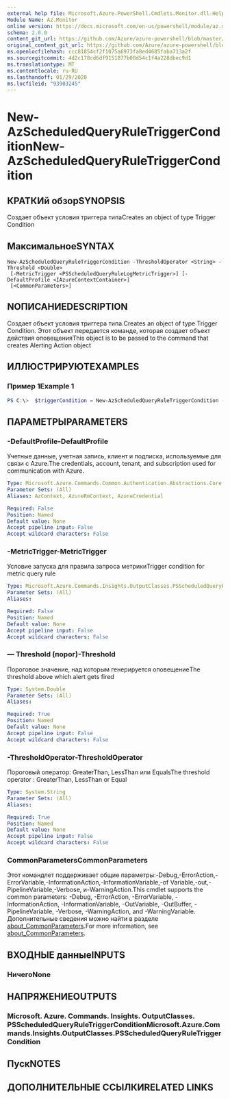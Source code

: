 ```yaml
---
external help file: Microsoft.Azure.PowerShell.Cmdlets.Monitor.dll-Help.xml
Module Name: Az.Monitor
online version: https://docs.microsoft.com/en-us/powershell/module/az.monitor/new-azscheduledqueryruletriggercondition
schema: 2.0.0
content_git_url: https://github.com/Azure/azure-powershell/blob/master/src/Monitor/Monitor/help/New-AzScheduledQueryRuleTriggerCondition.md
original_content_git_url: https://github.com/Azure/azure-powershell/blob/master/src/Monitor/Monitor/help/New-AzScheduledQueryRuleTriggerCondition.md
ms.openlocfilehash: ccc81854cf2f1075a6973fa8ed4685faba713a2f
ms.sourcegitcommit: 4d2c178cd6df9151877b08d54c1f4a228dbec9d1
ms.translationtype: MT
ms.contentlocale: ru-RU
ms.lasthandoff: 01/29/2020
ms.locfileid: "93903245"
---
```

# <span data-ttu-id="23659-101">New-AzScheduledQueryRuleTriggerCondition</span><span class="sxs-lookup"><span data-stu-id="23659-101">New-AzScheduledQueryRuleTriggerCondition</span></span>

## <span data-ttu-id="23659-102">КРАТКИй обзор</span><span class="sxs-lookup"><span data-stu-id="23659-102">SYNOPSIS</span></span>
<span data-ttu-id="23659-103">Создает объект условия триггера типа</span><span class="sxs-lookup"><span data-stu-id="23659-103">Creates an object of type Trigger Condition</span></span>

## <span data-ttu-id="23659-104">Максимальное</span><span class="sxs-lookup"><span data-stu-id="23659-104">SYNTAX</span></span>

```
New-AzScheduledQueryRuleTriggerCondition -ThresholdOperator <String> -Threshold <Double>
 [-MetricTrigger <PSScheduledQueryRuleLogMetricTrigger>] [-DefaultProfile <IAzureContextContainer>]
 [<CommonParameters>]
```

## <span data-ttu-id="23659-105">NОПИСАНИЕ</span><span class="sxs-lookup"><span data-stu-id="23659-105">DESCRIPTION</span></span>
<span data-ttu-id="23659-106">Создает объект условия триггера типа.</span><span class="sxs-lookup"><span data-stu-id="23659-106">Creates an object of type Trigger Condition.</span></span>
<span data-ttu-id="23659-107">Этот объект передается команде, которая создает объект действия оповещения</span><span class="sxs-lookup"><span data-stu-id="23659-107">This object is to be passed to the command that creates Alerting Action object</span></span>

## <span data-ttu-id="23659-108">ИЛЛЮСТРИРУЮТ</span><span class="sxs-lookup"><span data-stu-id="23659-108">EXAMPLES</span></span>

### <span data-ttu-id="23659-109">Пример 1</span><span class="sxs-lookup"><span data-stu-id="23659-109">Example 1</span></span>
```powershell
PS C:\>  $triggerCondition = New-AzScheduledQueryRuleTriggerCondition -ThresholdOperator "GreaterThan" -Threshold 3 -MetricTrigger $metricTrigger
```

## <span data-ttu-id="23659-110">ПАРАМЕТРЫ</span><span class="sxs-lookup"><span data-stu-id="23659-110">PARAMETERS</span></span>

### <span data-ttu-id="23659-111">-DefaultProfile</span><span class="sxs-lookup"><span data-stu-id="23659-111">-DefaultProfile</span></span>
<span data-ttu-id="23659-112">Учетные данные, учетная запись, клиент и подписка, используемые для связи с Azure.</span><span class="sxs-lookup"><span data-stu-id="23659-112">The credentials, account, tenant, and subscription used for communication with Azure.</span></span>

```yaml
Type: Microsoft.Azure.Commands.Common.Authentication.Abstractions.Core.IAzureContextContainer
Parameter Sets: (All)
Aliases: AzContext, AzureRmContext, AzureCredential

Required: False
Position: Named
Default value: None
Accept pipeline input: False
Accept wildcard characters: False
```

### <span data-ttu-id="23659-113">-MetricTrigger</span><span class="sxs-lookup"><span data-stu-id="23659-113">-MetricTrigger</span></span>
<span data-ttu-id="23659-114">Условие запуска для правила запроса метрики</span><span class="sxs-lookup"><span data-stu-id="23659-114">Trigger condition for metric query rule</span></span>

```yaml
Type: Microsoft.Azure.Commands.Insights.OutputClasses.PSScheduledQueryRuleLogMetricTrigger
Parameter Sets: (All)
Aliases:

Required: False
Position: Named
Default value: None
Accept pipeline input: False
Accept wildcard characters: False
```

### <span data-ttu-id="23659-115">— Threshold (порог)</span><span class="sxs-lookup"><span data-stu-id="23659-115">-Threshold</span></span>
<span data-ttu-id="23659-116">Пороговое значение, над которым генерируется оповещение</span><span class="sxs-lookup"><span data-stu-id="23659-116">The threshold above which alert gets fired</span></span>

```yaml
Type: System.Double
Parameter Sets: (All)
Aliases:

Required: True
Position: Named
Default value: None
Accept pipeline input: False
Accept wildcard characters: False
```

### <span data-ttu-id="23659-117">-ThresholdOperator</span><span class="sxs-lookup"><span data-stu-id="23659-117">-ThresholdOperator</span></span>
<span data-ttu-id="23659-118">Пороговый оператор: GreaterThan, LessThan или Equals</span><span class="sxs-lookup"><span data-stu-id="23659-118">The threshold operator : GreaterThan, LessThan or Equal</span></span>

```yaml
Type: System.String
Parameter Sets: (All)
Aliases:

Required: True
Position: Named
Default value: None
Accept pipeline input: False
Accept wildcard characters: False
```

### <span data-ttu-id="23659-119">CommonParameters</span><span class="sxs-lookup"><span data-stu-id="23659-119">CommonParameters</span></span>
<span data-ttu-id="23659-120">Этот командлет поддерживает общие параметры:-Debug,-ErrorAction,-ErrorVariable,-InformationAction,-InformationVariable,-of Variable,-out,-PipelineVariable,-Verbose, и-WarningAction.</span><span class="sxs-lookup"><span data-stu-id="23659-120">This cmdlet supports the common parameters: -Debug, -ErrorAction, -ErrorVariable, -InformationAction, -InformationVariable, -OutVariable, -OutBuffer, -PipelineVariable, -Verbose, -WarningAction, and -WarningVariable.</span></span> <span data-ttu-id="23659-121">Дополнительные сведения можно найти в разделе [about_CommonParameters](https://go.microsoft.com/fwlink/?LinkID=113216).</span><span class="sxs-lookup"><span data-stu-id="23659-121">For more information, see [about_CommonParameters](https://go.microsoft.com/fwlink/?LinkID=113216).</span></span>

## <span data-ttu-id="23659-122">ВХОДНЫЕ данные</span><span class="sxs-lookup"><span data-stu-id="23659-122">INPUTS</span></span>

### <span data-ttu-id="23659-123">Ничего</span><span class="sxs-lookup"><span data-stu-id="23659-123">None</span></span>

## <span data-ttu-id="23659-124">НАПРЯЖЕНИЕ</span><span class="sxs-lookup"><span data-stu-id="23659-124">OUTPUTS</span></span>

### <span data-ttu-id="23659-125">Microsoft. Azure. Commands. Insights. OutputClasses. PSScheduledQueryRuleTriggerCondition</span><span class="sxs-lookup"><span data-stu-id="23659-125">Microsoft.Azure.Commands.Insights.OutputClasses.PSScheduledQueryRuleTriggerCondition</span></span>

## <span data-ttu-id="23659-126">Пуск</span><span class="sxs-lookup"><span data-stu-id="23659-126">NOTES</span></span>

## <span data-ttu-id="23659-127">ДОПОЛНИТЕЛЬНЫЕ ССЫЛКИ</span><span class="sxs-lookup"><span data-stu-id="23659-127">RELATED LINKS</span></span>
